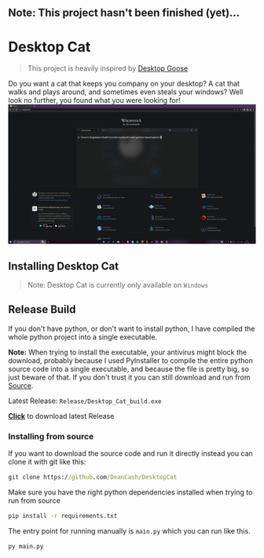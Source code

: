 ## Note: This project hasn't been finished (yet)...
# Desktop Cat

> This project is heavily inspired by [Desktop Goose](https://samperson.itch.io/desktop-goose)

Do you want a cat that keeps you company on your desktop? A cat that walks and plays around, and sometimes even steals your windows?
Well look no further, you found what you were looking for!
![showcase banner](assets/showcase.gif)

<!-- TODO: maybe some GIF here -->

## Installing Desktop Cat 
> Note: Desktop Cat is currently only available on `Windows`


## Release Build
If you don't have python, or don't want to install python, I have compiled the whole python project into a single executable.

**Note:** When trying to install the executable, your antivirus might block the download, probably because I used PyInstaller to compile the entire python source code into a single executable, and because the file is pretty big, so just beware of that.
If you don't trust it you can still download and run from [Source](#source-code).

Latest Release:
`Release/Desktop_Cat_build.exe`

**[Click](Release/)** to download latest Release

### Installing from source
If you want to download the source code and run it directly instead you can clone it with git like this:

```bat
git clone https://github.com/DeanCash/DesktopCat
```

Make sure you have the right python dependencies installed when trying to run from source

```bat
pip install -r requirements.txt
```

The entry point for running manually is `main.py` which you can run like this.

```bat
py main.py
```
